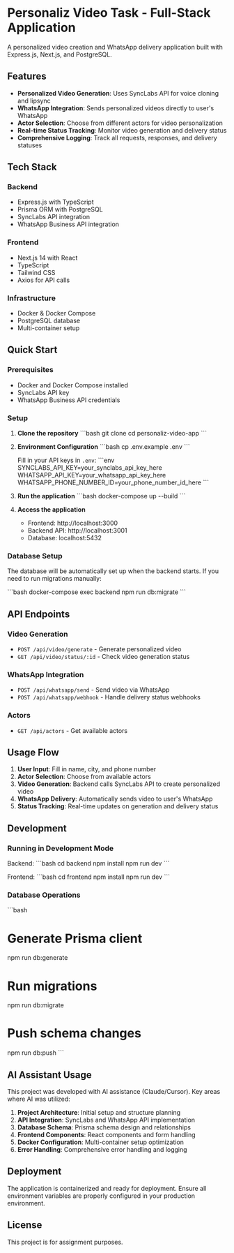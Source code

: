 # Personaliz Video Task - Full-Stack Application

A personalized video creation and WhatsApp delivery application built with Express.js, Next.js, and PostgreSQL.

## Features

- **Personalized Video Generation**: Uses SyncLabs API for voice cloning and lipsync
- **WhatsApp Integration**: Sends personalized videos directly to user's WhatsApp
- **Actor Selection**: Choose from different actors for video personalization
- **Real-time Status Tracking**: Monitor video generation and delivery status
- **Comprehensive Logging**: Track all requests, responses, and delivery statuses

## Tech Stack

### Backend
- Express.js with TypeScript
- Prisma ORM with PostgreSQL
- SyncLabs API integration
- WhatsApp Business API integration

### Frontend
- Next.js 14 with React
- TypeScript
- Tailwind CSS
- Axios for API calls

### Infrastructure
- Docker & Docker Compose
- PostgreSQL database
- Multi-container setup

## Quick Start

### Prerequisites
- Docker and Docker Compose installed
- SyncLabs API key
- WhatsApp Business API credentials

### Setup

1. **Clone the repository**
   \`\`\`bash
   git clone <your-repo-url>
   cd personaliz-video-app
   \`\`\`

2. **Environment Configuration**
   \`\`\`bash
   cp .env.example .env
   \`\`\`
   
   Fill in your API keys in `.env`:
   \`\`\`env
   SYNCLABS_API_KEY=your_synclabs_api_key_here
   WHATSAPP_API_KEY=your_whatsapp_api_key_here
   WHATSAPP_PHONE_NUMBER_ID=your_phone_number_id_here
   \`\`\`

3. **Run the application**
   \`\`\`bash
   docker-compose up --build
   \`\`\`

4. **Access the application**
   - Frontend: http://localhost:3000
   - Backend API: http://localhost:3001
   - Database: localhost:5432

### Database Setup

The database will be automatically set up when the backend starts. If you need to run migrations manually:

\`\`\`bash
docker-compose exec backend npm run db:migrate
\`\`\`

## API Endpoints

### Video Generation
- `POST /api/video/generate` - Generate personalized video
- `GET /api/video/status/:id` - Check video generation status

### WhatsApp Integration
- `POST /api/whatsapp/send` - Send video via WhatsApp
- `POST /api/whatsapp/webhook` - Handle delivery status webhooks

### Actors
- `GET /api/actors` - Get available actors

## Usage Flow

1. **User Input**: Fill in name, city, and phone number
2. **Actor Selection**: Choose from available actors
3. **Video Generation**: Backend calls SyncLabs API to create personalized video
4. **WhatsApp Delivery**: Automatically sends video to user's WhatsApp
5. **Status Tracking**: Real-time updates on generation and delivery status

## Development

### Running in Development Mode

Backend:
\`\`\`bash
cd backend
npm install
npm run dev
\`\`\`

Frontend:
\`\`\`bash
cd frontend
npm install
npm run dev
\`\`\`

### Database Operations

\`\`\`bash
# Generate Prisma client
npm run db:generate

# Run migrations
npm run db:migrate

# Push schema changes
npm run db:push
\`\`\`

## AI Assistant Usage

This project was developed with AI assistance (Claude/Cursor). Key areas where AI was utilized:

1. **Project Architecture**: Initial setup and structure planning
2. **API Integration**: SyncLabs and WhatsApp API implementation
3. **Database Schema**: Prisma schema design and relationships
4. **Frontend Components**: React components and form handling
5. **Docker Configuration**: Multi-container setup optimization
6. **Error Handling**: Comprehensive error handling and logging

## Deployment

The application is containerized and ready for deployment. Ensure all environment variables are properly configured in your production environment.

## License

This project is for assignment purposes.
